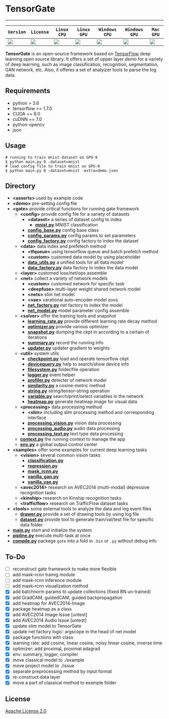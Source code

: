 <!-- <div align="center">
  <img src="https://www.tensorflow.org/images/tf_logo_transp.png"><br><br>
</div> -->

# TensorGate

-----------------

| **`Version`** | **`License`** | **`Linux CPU`** | **`Linux GPU`** | **`Windows CPU`** | **`Windows GPU`** | **`Mac GPU`** |
|---------------|---------------|-----------------|-----------------|-------------------|-------------------|---------------|
|![][version]   |![][license]   |![][linux-cpu]   |![][linux-gpu]   |![][win-cpu]       |![][win-gpu]       |![][mac-gpu]   |

[version]: https://img.shields.io/badge/TensorGate-v4.2-brightgreen.svg
[license]: https://img.shields.io/badge/license-Apache--2.0-blue.svg
[linux-cpu]: https://img.shields.io/badge/build-passed-brightgreen.svg
[linux-gpu]: https://img.shields.io/badge/build-failed-brightred.svg
[win-cpu]: https://img.shields.io/badge/build-passed-brightgreen.svg
[win-gpu]: https://img.shields.io/badge/build-running-blue.svg
[mac-gpu]: https://img.shields.io/badge/build-unsupport-lightgrey.svg


**TensorGate** is an open-source framework based on [TensorFlow](https://github.com/tensorflow/tensorflow) deep learning open source library. It offers a set of upper layer demo for a variety of deep learning, such as image classification, recognition, segmentation, GAN network, etc. Also, it offeres a set of analyizer tools to parse the log data.

## Requirements
- python > 3.6
- tensorflow >= 1.7.0
- CUDA == 9.0
- cuDNN == 7.0
- python-opencv
- json

## Usage
```shell
# running to train mnist dataset on GPU-0
$ python main.py 0 -dataset=mnist
# load config file to train mnist on GPU-0
$ python main.py 0 -dataset=mnist -extra=demo.json
```

## Directory
- **\<asserts\>** used by example code
- **\<demo\>** pre-setting config file
- **\<gate\>** provide critical functions for running gate framework
  - **\<config\>** provide config file for a variety of datasets
    - **\<dataset\>** a series of dataset config to index
      - **[mnist.py](#)** MNIST classification
    - **[config_base.py](#)** config base class
    - **[config_params.py](#)** config params to set parameters
    - **[config_factory.py](#)** config factory to index the dataset
  - **\<data\>** data index and prefetech method
    - **\<tfqueue\>** using tensorflow queue and batch prefetch method
    - **\<custom\>** customed data model by using placeholder
    - **[data_utils.py](#)** a unified tools for all data model
    - **[data_factory.py](#)** data factory to index the data model
  - **\<layer\>** customed loss/net/ops assemble
  - **\<net\>** collect a variety of network models
    - **\<custom\>** customed network for specific task
    - **\<deepfuse\>** multi-layer weight shared network model
    - **\<nets\>** slim net model
    - **\<vae\>** varational auto-encoder model zoos
    - **[net_factory.py](#)** net factory to index the model
    - **[net_model.py](#)** model parameter config assemble
  - **\<solver\>** offer the training tools and snapshot
    - **[learning_rate.py](#)** provide different learning rate decay method
    - **[optimizer.py](#)** provide various optimizer
    - **[snapshot.py](#)** dumping the ckpt in according to a certain of iterations
    - **[summary.py](#)** record the running info
    - **[updater.py](#)** updater gradient to weights
  - **\<util\>** system utils
    - **[checkpoint.py](#)** load and operate tensorflow ckpt
    - **[devicequery.py](#)** help to search/show device info
    - **[filesystem.py](#)** folder/file operation
    - **[logger.py](#)** event helper
    - **[profiler.py](#)** detecter of network model
    - **[similarity.py](#)** a cosine-metric method
    - **[string.py](#)** string/tensor-string operation
    - **[variable.py](#)** search/print/select variables in the network
    - **[heatmap.py](#)** generate heatmap image for visual data
  - **\<processing\>** data processing method
    - **\<slim\>** including slim processing method and corresponding interface
    - **[processing_vision.py](#)** vision data processing
    - **[processing_audio.py](#)** audio data processing
    - **[processing_text.py](#)** text type data processing
  - **[context.py](#)** the running context to manage the app
  - **[env.py](#)** a global output control center
- **\<samples\>** offer some examples for current deep learning tasks
  - **\<vision\>** several common vision tasks
    - **[classification.py](#)**
    - **[regression.py](#)** 
    - **[mask_rcnn.py](#)**
    - **[vanilla_gan.py](#)**
    - **[vanilla_vae.py](#)**
  - **\<avec2014\>** research on AVEC2014 (multi-modal) depressive recognition tasks
  - **\<kinship\>** research on Kinship recognition tasks
  - **\<trafficflow\>** research on TrafficFlow dataset tasks
- **\<tools\>** some external tools to analyze the data and log event files
  - **[drawer.py](#)** provide a set of drawing tools by using log file
  - **[dataset.py](#)** provide tool to generate train/val/test file for specific data folder
- **[main.py](#)** start and initialize the system
- **[pipline.py](#)** execute multi-task at once
- **[compile.py](#)** packege `gate` into a fold in `.bin` or `.py` without debug info

## To-Do
- [ ] reconstruct gate framework to make more flexible
- [ ] add mask-rcnn trainig module
- [ ] add mask-rcnn inference module
- [ ] add mask-rcnn visualization method
- [x] add batchnorm params to update collections (fixed BN un-trained)
- [x] add GradCAM, guidedCAM, guided backpropagation
- [x] add heatmap for AVEC2014-Image
- [x] package heatmap as a class
- [x] add AVEC2014 Image Issue [untest]
- [x] add AVEC2014 Audio Issue [untest]
- [x] update slim model to TensorGate
- [x] update net factory logic: argscope in the head of net model
- [x] package functions with class
- [x] learning rate: add cosine, linear cosine, noisy linear cosine, inverse time
- [x] optimizer: add proximal, proximal adagrad
- [x] env: summary, logger, compiler
- [x] move classical model to ./example
- [x] move project model to ./issue
- [x] separate preprocessing method by input format
- [x] re-construct data layer
- [x] move a part of classical method to example folder

## License
[Apache License 2.0](https://github.com/atranitell/TensorGate/blob/v6/LICENSE)